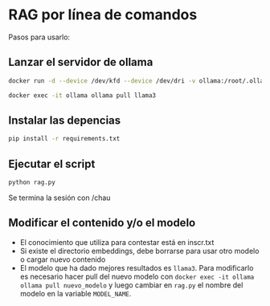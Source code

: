 # RAG por línea de comandos

Pasos para usarlo:

## Lanzar el servidor de ollama

```bash
docker run -d --device /dev/kfd --device /dev/dri -v ollama:/root/.ollama -p 11434:11434 --name ollama ollama/ollama:rocm

docker exec -it ollama ollama pull llama3
```

## Instalar las depencias

```bash
pip install -r requirements.txt
```

## Ejecutar el script

```bash
python rag.py
```
Se termina la sesión con /chau

## Modificar el contenido y/o el modelo

+ El conocimiento que utiliza para contestar está en inscr.txt
+ Si existe el directorio embeddings, debe borrarse para usar otro modelo o cargar nuevo contenido
+ El modelo que ha dado mejores resultados es `llama3`. Para modificarlo es necesario hacer pull del nuevo modelo con `docker exec -it ollama ollama pull nuevo_modelo` y luego cambiar en `rag.py` el nombre del modelo en la variable `MODEL_NAME`.